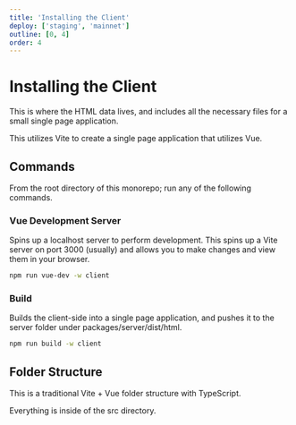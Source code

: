 ```yaml
---
title: 'Installing the Client'
deploy: ['staging', 'mainnet']
outline: [0, 4]
order: 4
---
```


# Installing the Client

This is where the HTML data lives, and includes all the necessary files for a small single page application.

This utilizes Vite to create a single page application that utilizes Vue.

## Commands

From the root directory of this monorepo; run any of the following commands.

### Vue Development Server

Spins up a localhost server to perform development. This spins up a Vite server on port 3000 (usually) and allows you to make changes and view them in your browser.

```sh
npm run vue-dev -w client
```

### Build

Builds the client-side into a single page application, and pushes it to the server folder under packages/server/dist/html.

```sh
npm run build -w client
```

## Folder Structure

This is a traditional Vite + Vue folder structure with TypeScript.

Everything is inside of the src directory.

